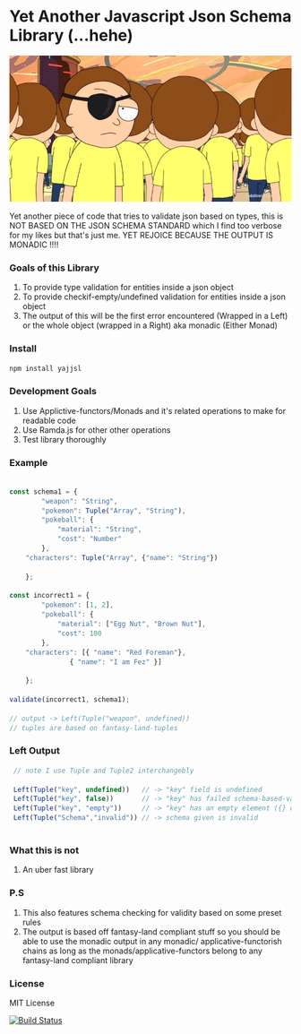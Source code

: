 # Yet Another Javascript Json Schema Library (...hehe)

![rickandmorty](https://github.com/functor-soup/yajjsl/raw/master/pic/rickandmorty.jpg)

Yet another piece of code that tries to validate json based on types,
this is NOT BASED ON THE JSON SCHEMA STANDARD which I find too verbose for my likes
but that's just me. YET REJOICE BECAUSE THE OUTPUT IS MONADIC !!!!

### Goals of this Library

1. To provide type validation for entities inside a json object
2. To provide checkif-empty/undefined validation for entities inside a json object
3. The output of this will be the first error encountered (Wrapped in a Left) or the whole object (wrapped in a Right) aka monadic (Either Monad)

### Install

`npm install yajjsl`

### Development Goals

1. Use Applictive-functors/Monads and it's related operations to make for readable code
2. Use Ramda.js for other other operations
3. Test library thoroughly


### Example


```javascript

const schema1 = {
        "weapon": "String",
        "pokemon": Tuple("Array", "String"),
        "pokeball": {
            "material": "String",
            "cost": "Number"
        },
	"characters": Tuple("Array", {"name": "String"})

    };

const incorrect1 = {
        "pokemon": [1, 2],
        "pokeball": {
            "material": ["Egg Nut", "Brown Nut"],
            "cost": 100
        },
	"characters": [{ "name": "Red Foreman"}, 
		       { "name": "I am Fez" }]

    };

validate(incorrect1, schema1);

// output -> Left(Tuple("weapon", undefined)) 
// tuples are based on fantasy-land-tuples

```

### Left Output

```javascript
 // note I use Tuple and Tuple2 interchangebly

 Left(Tuple("key", undefined))   // -> "key" field is undefined 
 Left(Tuple("key", false))       // -> "key" has failed schema-based-validation
 Left(Tuple("key", "empty"))     // -> "key" has an empty element ({} or [])
 Left(Tuple("Schema","invalid")) // -> schema given is invalid
 
```

### What this is not
1. An uber fast library 

### P.S
1. This also features schema checking for validity based on some preset rules
2. The output is based off fantasy-land compliant stuff so you should be able to use the monadic output in any monadic/ applicative-functorish chains as long as the monads/applicative-functors belong to any fantasy-land compliant library

### License
MIT License

[![Build Status](https://travis-ci.org/functor-soup/yajjsl.svg?branch=master)](https://travis-ci.org/functor-soup/yajjsl)
